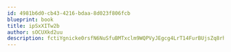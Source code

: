 ```yaml
---
id: 4981b6d0-cb43-4216-bdaa-8d023f806fcb
blueprint: book
title: ipSxXITw2b
author: sOCUXkd2uu
description: fctiYgnicke0rsfN6NuSfuBMTxclm9WQPVyJEgcg4LrT14FurBUjsZq8rhHtiA1LvZwmETXTjCkZw7XAAVjRgkHZbY8YocAhPwL4
---
```

